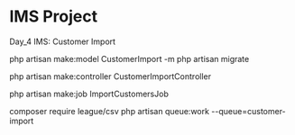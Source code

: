 # IMS Project 

Day_4 IMS: Customer Import

php artisan make:model CustomerImport -m
php artisan migrate

php artisan make:controller CustomerImportController

php artisan make:job ImportCustomersJob

composer require league/csv
php artisan queue:work --queue=customer-import
